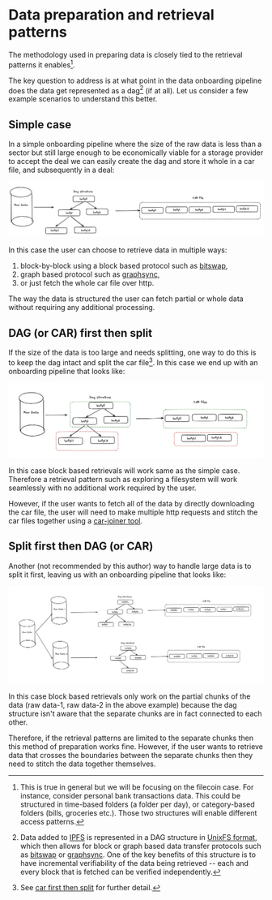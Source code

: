 # Data preparation and retrieval patterns

The methodology used in preparing data is closely tied to the retrieval patterns it
enables[^dataPrepAndRetrieval]. 

The key question to address is at what point in the data onboarding pipeline does the data
get represented as a dag[^dag] (if at all). Let us consider a few example scenarios to
understand this better.

## Simple case

In a simple onboarding pipeline where the size of the raw data is less than a sector but
still large enough to be economically viable for a storage provider to accept the deal we
can easily create the dag and store it whole in a car file, and subsequently in a deal:

![onboarding-pipeline](../images/onboarding-pipeline.png)

In this case the user can choose to retrieve data in multiple ways:
1. block-by-block using a block based protocol such as [bitswap](https://github.com/ipfs/boxo/tree/main/bitswap),
2. graph based protocol such as [graphsync](https://ipld.io/specs/transport/graphsync/),
3. or just fetch the whole car file over http.

The way the data is structured the user can fetch partial or whole data without
requiring any additional processing.

## DAG (or CAR) first then split

If the size of the data is too large and needs splitting, one way to do this is to keep
the dag intact and split the car file[^carFirstThenSplit]. In this case we end up with an
onboarding pipeline that looks like:

![car-then-split-pipeline](../images/car-then-split-full-pipeline.png)

In this case block based retrievals will work same as the simple case. Therefore a
retrieval pattern such as exploring a filesystem will work seamlessly with no additional
work required by the user.

However, if the user wants to fetch all of the data by directly downloading the car file, the user
will need to make multiple http requests and stitch the car files together using a
[car-joiner tool](../tools/car-splitters-joiners.md).

## Split first then DAG (or CAR)

Another (not recommended by this author) way to handle large data is to split it first,
leaving us with an onboarding pipeline that looks like: 

![split-then-car-pipeline](../images/split-then-car-full-pipeline.png)

In this case block based retrievals only work on the partial chunks of the data (raw
data-1, raw data-2 in the above example) because the dag structure isn't aware that the
separate chunks are in fact connected to each other. 

Therefore, if the retrieval patterns are limited to the separate chunks then this method
of preparation works fine. However, if the user wants to retrieve data that crosses the
boundaries between the separate chunks then they need to stitch the data together
themselves.


[^dataPrepAndRetrieval]: This is true in general but we will be focusing on the filecoin
case. For instance, consider personal bank transactions data. This could be structured in
time-based folders (a folder per day), or category-based folders (bills, groceries etc.).
Those two structures will enable different access patterns. 
[^dag]: Data added to [IPFS](https://ipfs.tech/) is represented in a DAG structure in [UnixFS
format](https://docs.ipfs.tech/concepts/file-systems/#unix-file-system-unixfs), which then
allows for block or graph based data transfer protocols such as [bitswap](https://github.com/ipfs/boxo/tree/main/bitswap) or
[graphsync](https://ipld.io/specs/transport/graphsync/)[^dataTransferProtocols]. One of
the key benefits of this structure is to have incremental verifiability of the data being
retrieved -- each and every block that is fetched can be verified independently.
[^carFirstThenSplit]: See [car first then split](./car-first-then-split.md) for further
detail.
[^dataTransferProtocols]: A [not-necessarily-comprehensive
list](https://pl-strflt.notion.site/Properties-of-Existing-or-proposed-Data-Transfer-Protocols-47eba8cf1f0945158b864366443194b0)
of existing and proposed data transfer protocols.

<!---
On the other hand, if the raw data is stored as-is (without converting to a dag) on a
server[^notFilecoin], then it is only retrievable in whole (or partially via
range requests) with no incremental verifiability built in.
[^notFilecoin]: Something like dropbox. Technically, this is also possible on filecoin,
but that is an advanced topic that won't be discussed here.
-->
